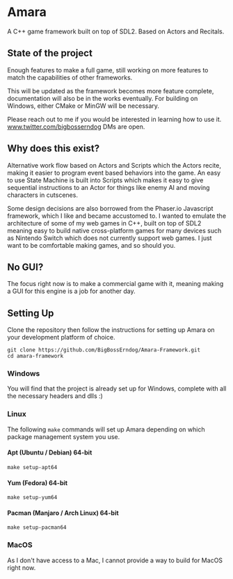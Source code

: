 # Amara
A C++ game framework built on top of SDL2. Based on Actors and Recitals.

## State of the project

Enough features to make a full game, still working on more features to match the capabilities of other frameworks.

This will be updated as the framework becomes more feature complete, documentation will also be in the works eventually.
For building on Windows, either CMake or MinGW will be necessary.

Please reach out to me if you would be interested in learning how to use it.
www.twitter.com/bigbosserndog
DMs are open.


## Why does this exist?

Alternative work flow based on Actors and Scripts which the Actors recite, making it easier to program event based behaviors into the game. An easy to use State Machine is built into Scripts which makes it easy to give sequential instructions to an Actor for things like enemy AI and moving characters in cutscenes.

Some design decisions are also borrowed from the Phaser.io Javascript framework, which I like and became accustomed to. I wanted to emulate the architecture of some of my web games in C++, built on top of SDL2 meaning easy to build native cross-platform games for many devices such as Nintendo Switch which does not currently support web games. I just want to be comfortable making games, and so should you.

## No GUI?
The focus right now is to make a commercial game with it, meaning making a GUI for this engine is a job for another day.

## Setting Up
Clone the repository then follow the instructions for setting up Amara on your development platform of choice.
```
git clone https://github.com/BigBossErndog/Amara-Framework.git
cd amara-framework
```

### Windows
You will find that the project is already set up for Windows, complete with all the necessary headers and dlls :)

### Linux
The following `make` commands will set up Amara depending on which package management system you use.
#### Apt (Ubuntu / Debian) 64-bit
```
make setup-apt64
```
#### Yum (Fedora) 64-bit
```
make setup-yum64
```
#### Pacman (Manjaro / Arch Linux) 64-bit
```
make setup-pacman64
```


### MacOS
As I don't have access to a Mac, I cannot provide a way to build for MacOS right now.

